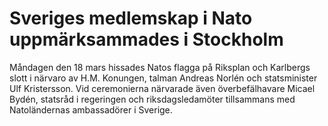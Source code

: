 # Sveriges medlemskap i Nato uppmärksammades i Stockholm

Måndagen den 18 mars hissades Natos flagga på Riksplan och Karlbergs slott i närvaro av H.M. Konungen, talman Andreas Norlén och statsminister Ulf Kristersson. Vid ceremonierna närvarade även överbefälhavare Micael Bydén, statsråd i regeringen och riksdagsledamöter tillsammans med Natoländernas ambassadörer i Sverige.

